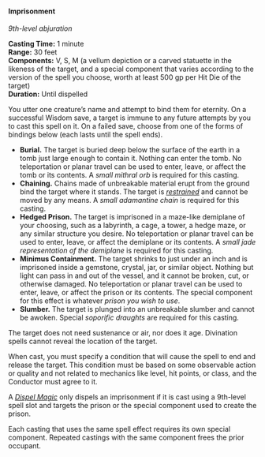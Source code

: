 #### Imprisonment
<!-- markdownlint-disable link-image-reference-definitions -->
[_metadata_:spell_name]:- "Imprisonment"
[_metadata_:spell_level]:- "9"
[_metadata_:spell_school]:- "abjuration"
[_metadata_:ritual]:- "false"
[_metadata_:casting_time_amount]:- "1"
[_metadata_:casting_time_unit]:- "minute"
[_metadata_:range]:- "30 feet"
[_metadata_:target]:- "one creature"
[_metadata_:components_verbal]:- "true"
[_metadata_:components_somatic]:- "true"
[_metadata_:components_material]:- "true"
[_metadata_:components_material_description]:- "a vellum depiction or a carved statuette in the likeness of the target, and a special component that varies according to the version of the spell you choose, worth at least 500 gp per Hit Die of the target"
[_metadata_:components_material_cost]:- "500 gp × number of hit dice"
[_metadata_:duration]:- "Until dispelled"
[_metadata_:concentration]:- "false"
[_metadata_:saving_throw]:- "Wisdom"
[_metadata_:saving_throw_success]:- "avoids_effect, special"
[_metadata_:compared_to_wotc_srd_5.1]:- "mechanics_different_wording_different"
[_metadata_:compared_to_a5e_srd]:- "mechanics_same_wording_different"
<!-- markdownlint-disable-next-line no-emphasis-as-heading -->
_9th-level abjuration_

**Casting Time:** 1 minute \
**Range:** 30 feet \
**Components:** V, S, M (a vellum depiction or a carved statuette in the likeness of the target, and a special component that varies according to the version of the spell you choose, worth at least 500 gp per Hit Die of the target) \
**Duration:** Until dispelled

You utter one creature’s name and attempt to bind them for eternity.
On a successful Wisdom save, a target is immune to any future attempts by you to cast this spell on it.
On a failed save, choose from one of the forms of bindings below (each lasts until the spell ends).

- **Burial.**
  The target is buried deep below the surface of the earth in a tomb just large enough to contain it.
  Nothing can enter the tomb.
  No teleportation or planar travel can be used to enter, leave, or affect the tomb or its contents.
  A _small mithral orb_ is required for this casting.
- **Chaining.**
  Chains made of unbreakable material erupt from the ground bind the target where it stands.
  The target is _[<span class="condition">restrained</span>](#Conditions_restrained)_ and cannot be moved by any means.
  A _small adamantine chain_ is required for this casting.
- **Hedged Prison.**
  The target is imprisoned in a maze-like demiplane of your choosing, such as a labyrinth, a cage, a tower, a hedge maze, or any similar structure you desire.
  No teleportation or planar travel can be used to enter, leave, or affect the demiplane or its contents.
  A _small jade representation of the demiplane_ is required for this casting.
- **Minimus Containment.**
  The target shrinks to just under an inch and is imprisoned inside a gemstone, crystal, jar, or similar object.
  Nothing but light can pass in and out of the vessel, and it cannot be broken, cut, or otherwise damaged.
  No teleportation or planar travel can be used to enter, leave, or affect the prison or its contents.
  The special component for this effect is whatever _prison you wish to use_.
- **Slumber.**
  The target is plunged into an unbreakable slumber and cannot be awoken.
  Special _soporific draughts_ are required for this casting.

The target does not need sustenance or air, nor does it age.
Divination spells cannot reveal the location of the target.

When cast, you must specify a condition that will cause the spell to end and release the target.
This condition must be based on some observable action or quality and not related to mechanics like level, hit points, or class, and the Conductor must agree to it.

A _[<span class="spell">Dispel Magic</span>](#Dispel_Magic_dispel_magic)_ only dispels an imprisonment if it is cast using a 9th-level spell slot and targets the prison or the special component used to create the prison.

Each casting that uses the same spell effect requires its own special component.
Repeated castings with the same component frees the prior occupant.

